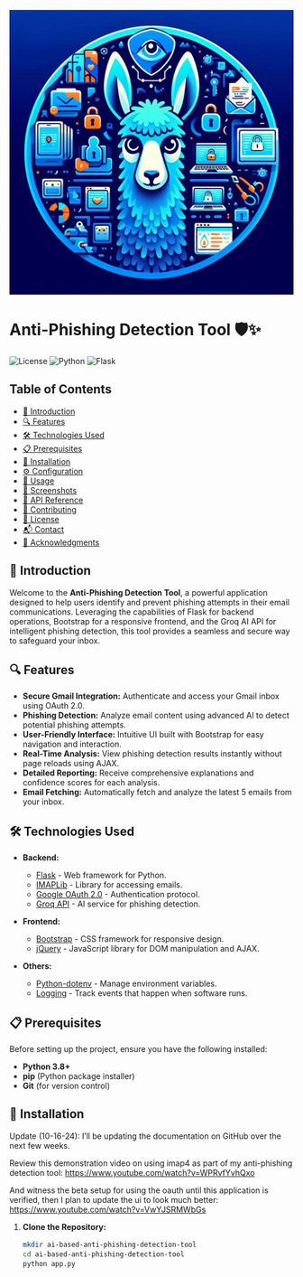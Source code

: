 ![ai-phishing-detection](images/ai-phishing-detection.png)

# Anti-Phishing Detection Tool 🛡️✨

![License](https://img.shields.io/badge/license-MIT-blue.svg)
![Python](https://img.shields.io/badge/Python-3.8%2B-blue.svg)
![Flask](https://img.shields.io/badge/Flask-2.0%2B-blue.svg)

## Table of Contents

- [📖 Introduction](#-introduction)
- [🔍 Features](#-features)
- [🛠️ Technologies Used](#️-technologies-used)
- [📋 Prerequisites](#-prerequisites)
- [🚀 Installation](#-installation)
- [⚙️ Configuration](#️-configuration)
- [🎉 Usage](#-usage)
- [📸 Screenshots](#-screenshots)
- [🔗 API Reference](#-api-reference)
- [🤝 Contributing](#-contributing)
- [📄 License](#-license)
- [📬 Contact](#-contact)
- [🙏 Acknowledgments](#-acknowledgments)

## 📖 Introduction

Welcome to the **Anti-Phishing Detection Tool**, a powerful application designed to help users identify and prevent phishing attempts in their email communications. Leveraging the capabilities of Flask for backend operations, Bootstrap for a responsive frontend, and the Groq AI API for intelligent phishing detection, this tool provides a seamless and secure way to safeguard your inbox.

## 🔍 Features

- **Secure Gmail Integration:** Authenticate and access your Gmail inbox using OAuth 2.0.
- **Phishing Detection:** Analyze email content using advanced AI to detect potential phishing attempts.
- **User-Friendly Interface:** Intuitive UI built with Bootstrap for easy navigation and interaction.
- **Real-Time Analysis:** View phishing detection results instantly without page reloads using AJAX.
- **Detailed Reporting:** Receive comprehensive explanations and confidence scores for each analysis.
- **Email Fetching:** Automatically fetch and analyze the latest 5 emails from your inbox.

## 🛠️ Technologies Used

- **Backend:**
  - [Flask](https://flask.palletsprojects.com/) - Web framework for Python.
  - [IMAPLib](https://docs.python.org/3/library/imaplib.html) - Library for accessing emails.
  - [Google OAuth 2.0](https://developers.google.com/identity/protocols/oauth2) - Authentication protocol.
  - [Groq API](https://groq.com/) - AI service for phishing detection.

- **Frontend:**
  - [Bootstrap](https://getbootstrap.com/) - CSS framework for responsive design.
  - [jQuery](https://jquery.com/) - JavaScript library for DOM manipulation and AJAX.

- **Others:**
  - [Python-dotenv](https://github.com/theskumar/python-dotenv) - Manage environment variables.
  - [Logging](https://docs.python.org/3/library/logging.html) - Track events that happen when software runs.

## 📋 Prerequisites

Before setting up the project, ensure you have the following installed:

- **Python 3.8+**
- **pip** (Python package installer)
- **Git** (for version control)

## 🚀 Installation

Update (10-16-24):
I’ll be updating the documentation on GitHub over the next few weeks.

Review this demonstration video on using imap4 as part of my anti-phishing detection tool:
https://www.youtube.com/watch?v=WPRvfYvhQxo

And witness the beta setup for using the oauth until this application is verified, then I plan to update the ui to look much better:
https://www.youtube.com/watch?v=VwYJSRMWbGs

1. **Clone the Repository:**

   ```bash
   mkdir ai-based-anti-phishing-detection-tool
   cd ai-based-anti-phishing-detection-tool
   python app.py
